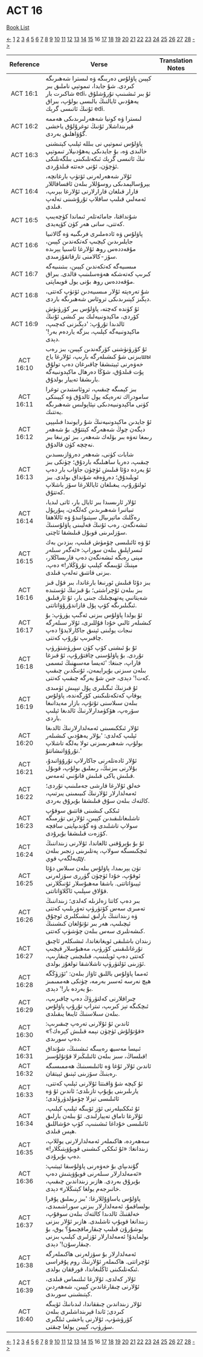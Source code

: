 # ACT 16
[Book List](../README.md)

[<-](./chapter_15.md) [1](./chapter_1.md) [2](./chapter_2.md) [3](./chapter_3.md) [4](./chapter_4.md) [5](./chapter_5.md) [6](./chapter_6.md) [7](./chapter_7.md) [8](./chapter_8.md) [9](./chapter_9.md) [10](./chapter_10.md) [11](./chapter_11.md) [12](./chapter_12.md) [13](./chapter_13.md) [14](./chapter_14.md) [15](./chapter_15.md) 16 [17](./chapter_17.md) [18](./chapter_18.md) [19](./chapter_19.md) [20](./chapter_20.md) [21](./chapter_21.md) [22](./chapter_22.md) [23](./chapter_23.md) [24](./chapter_24.md) [25](./chapter_25.md) [26](./chapter_26.md) [27](./chapter_27.md) [28](./chapter_28.md) [->](./chapter_17.md)

| Reference | Verse | Translation Notes |
|:---------:|-------|-------------------|
|ACT 16:1|كېيىن پاۋلۇس دەربىگە ۋە لىسترا شەھىرىگە كىردى. شۇ جايدا، تىموتېي ناملىق بىر شاكىرت بار edi، ئۇ بىر ئىشىنىپ تۇرۇشلۇق يەھۇدىي ئايالنىڭ بالىسى بولۇپ، بىراق ئۇنىڭ ئاتىسى گرېك edi.||
|ACT 16:2|لىسترا ۋە كونيا شەھەرلىرىدىكى ھەممە قېرىنداشلار ئۇنىڭ توغرۇلۇق ياخشى گۇۋاھلىق بەردى.||
|ACT 16:3|پاۋلۇس تىموتېي نى بىللە ئېلىپ كېتىشنى خالىدى ۋە، بۇ جايدىكى يەھۇدىيلار تىموتېي نىڭ ئاتىسى گرېك ئىكەنلىكىنى بىلگەنلىكى ئۈچۈن، ئۇنى خەتتە قىلدۇردى.||
|ACT 16:4|ئۇلار شەھەرلەرنى ئۆتۈپ بارغانچە، يېرۇسالېمدىكى روسۇللار بىلەن ئاقساقاللار قارار قىلغان قارارلارنى ئۇلارغا بېرىپ، ئەمەلىي قىلىپ ساقلاپ تۇرۇشىنى تەلەپ قىلدى.||
|ACT 16:5|شۇنداقتا، جامائەتلەر ئىماندا كۈچەيىپ كەتتى، سانى ھەر كۈن كۆپەيدى.||
|ACT 16:6|پاۋلۇس ۋە ئادەملىرى فرىگىيە ۋە گالاتىيا جايلىرىدىن كېچىپ كەتكەندىن كېيىن، مۇقەددەس روھ ئۇلارغا ئاسىيا يېرىدە سۆز-كالامنى تارقاتقۇزمىدى.||
|ACT 16:7|مىسىيەگە كەتكەندىن كېيىن، بىتىنىيەگە كىرىپ كەتەشكە ھەۋەسلىنىپ قالدى. بىراق مۇقەددەس روھ بۇنى يول قويماپتى.||
|ACT 16:8|شۇ تەرەپتە ئۇلار مىسىيەدىن ئۆتۈپ كەتتى، دېڭىز كېنىرىدىكى تروئاس شەھىرىگە باردى.||
|ACT 16:9|ئۇ كۈندە كەچتە، پاۋلۇس بىر كۆرۈنۈش كۆردى، ماكېدونىيەلىك بىر كىشى ئۇنىڭ ئالدىدا تۇرۇپ: 'دېڭىزنى كەچىپ، ماكېدونىيەگە كېلىپ، بىزگە ياردەم بەر!' دېدى.||
|ACT 16:10|ئۇ كۆرۈنۈشنى كۆرگەندىن كېيىن، بىز رەب بىزنى شۇ كىشىلەرگە بارىپ، ئۇلارغا ياخшы خەۋەرنى ئېيتىشقا چاقىرغان دەپ تولۇق پۇت قىلدۇق، شۇڭا دەرھال ماكېدونىيەگە بارىشقا تەييار بولدۇق.||
|ACT 16:11|بىز كېمىگە چىقىپ، تروئاستىدىن توغرا سامودراك تەرەپكە يول ئالدۇق ۋە كېيىنكى كۈنى ماكېدونىيەدىكى نېئاپولىس شەھىرىگە يەتتىك.||
|ACT 16:12|ئۇ جايدىن ماكېدونىيەنىڭ شۇ رايونىدا فىلىپپى دېگەن چوڭ شەھەرگە كېتتۇق. بۇ شەھەر رىمغا تەۋە بىر بۆلەك شەھەر، بىز ئورنىغا بىر نەچچە كۈن قالدۇق.||
|ACT 16:13|شابات كۈنى، شەھەر دەرۋازىسىدىن چىقىپ، دەريا ساھىلىگە باردۇق؛ چۈنكى بىز ئۇ يەردە دۇئا قىلىش ئۈچۈن جاۋاب بار دەپ ئويلىدۇق؛ دەرۋەقە شۇنداق بولدى. بىز ئولتۇرۇپ، يىغىلغان ئاياللارغا سۆز باشلاپ كەتتۇق.||
|ACT 16:14|ئۇلار ئارىسىدا بىر ئايال بار، ئاتى لىديا، تىياتىرا شەھىرىدىن كەلگەن، پىۇرپۇل رەڭلىك ماتېرىيال سېتىۋاتىدۇ ۋە ئاللاھقا ئىشەنگەن. رەب ئۇنىڭ قەلبىنى پاۋلۇسنىڭ سۆزلىرىنى قوبۇل قىلىشقا ئاچتى.||
|ACT 16:15|ئۇ ۋە ئائىلىسى چۆمۈش قىلىپ، بىزدىن بەك ئىسراپلىق بىلەن سوراپ: «ئەگەر سىلەر مېنى رەبگە ئىشەنگەن دەپ قارىساڭلار، مېنىڭ ئۆيىمگە كېلىپ تۇرۇڭلار!» دەپ، بىزنى قاتتىق تەلەپ قىلدى.||
|ACT 16:16|بىز دۇئا قىلىش ئورنىغا بارغاندا، بىر قۇل قىز بىز بىلەن ئۇچراشتى؛ بۇ قىزنىڭ ئۈستىدە شەيتانىي پەتھىچىلىك جىنى بار، ئۇ ئارقىلىق ئىگىلىرىگە كۆپ پۇل قازاندۇرۇۋاتاتتى.||
|ACT 16:17|ئۇ يولدا پاۋلۇس بىزنى ئەگىپ يۈرۈپ: بۇ كىشىلەر ئالىي خۇدا قۇللىرى، ئۇلار سىلەرگە نىجات يولىنى ئېنىق جاكارلايدۇ! دەپ چاقىرىپ تۇرۇپ كەتتى.||
|ACT 16:18|ئۇ بۇ ئىشنى كۆپ كۈن سۈرۈشتۈرۈپ تۇردى. بۇ پاۋلۇسنى چاقتۇرۇپ، ئۇ قىزغا قاراپ، جىنغا: 'ئەيسا مەسىھنىڭ ئىسمى بىلەن سىزنى بۇيرايمەن، ئۇنىڭدىن چىقىپ كەت!' دېدى، جىن شۇ يەرگە چىقىپ كەتتى.||
|ACT 16:19|ئۇ قىزنىڭ ئىگىلىرى پۇل تېپىش ئۈمىدى يوقاپ كەتكەنلىكىنى كۆرگەندە، پاۋلۇس بىلەن سىلاسنى تۇتۇپ، بازار مەيدانىغا سۆرەپ، ھۆكۈمدارلارنىڭ ئالدىغا ئېلىپ باردى.||
|ACT 16:20|ئۇلار ئىككىسىنى ئەمەلدارلارنىڭ ئالدىغا ئېلىپ كەلدى: 'بۇلار يەھۇدىي كىشىلەر بولۇپ، شەھىرىمىزنى تولا بەلگە تاشلاپ تۇرۇۋاتىشاتتۇ.'||
|ACT 16:21|ئۇلار ئادەتلەرنى جاكارلاپ تۇرۇۋاتىدۇ، بۇلارنى بىزنىڭ، رىملىق بولۇپ، قوبۇل قىلىش ياكى قىلىش قانۇنىي ئەمەس.||
|ACT 16:22|خەلق ئۇلارغا قارشى جەملىنىپ تۇردى؛ ئەمەلدارلار ئۇلارنىڭ كىيىمىنى يىرتىپ، كالتەك بىلەن سۇق قىلىشقا بۇيرۇق بەردى.||
|ACT 16:23|ئىككى كىشىنى قاتتىق سوقۇپ تاشلىغانلىقىدىن كېيىن، ئۇلارنى تۈرمىگە سولاپ تاشلىدى ۋە گۇندىپاينى ساقچە كۆزەت قىلىشقا بۇيرۇدى.||
|ACT 16:24|ئۇ بۇ بۇيرۇقنى ئالغاندا، ئۇلارنى زىنداننىڭ ئىچكىسىگە سولاپ، پەتلىرىنى زنجىر بىلەن بەلگەپ قويду.||
|ACT 16:25|تۈن يېرىمدا، پاۋلۇس بىلەن سىلاس دۇئا ئوقۇپ، خۇدا ئۈچۈن گۈررى سۆزلەرنى ئېيىۋاتاتتى. باشقا مەھبۇسلار ئۇنىڭلارنى قۇلاق سېلىپ ئاڭلاۋاتاتتى.||
|ACT 16:26|بىر دەپ كاتتا زەلزىلە كەلدى؛ زىنداننىڭ تەمىرى سەس كۆتۈرۈپ تەۋرىلىپ كەتتى ۋە زىنداننىڭ بارلىق ئىشىكلىرى ئوچۇق ئېچىلىپ، ھەر بىر تۇتۇلغان كىشىنىڭ كىشەنلىرى سەس بىلەن چۈشۈپ كەتتى.||
|ACT 16:27|زىندان باشلىقى ئويغانغاندا، ئىشىكلەر ئاچىق تۇرغانلىقىنى كۆرۈپ، مەھبۇسلار قېچىپ كەتتى دەپ ئويلىنىپ، قىلىچىنى چىقارىپ، ئۆزىنى ئۆلتۈرۈپ تاشلاشقا تولغۇز بولدى.||
|ACT 16:28|ئەمما پاۋلۇس باللىق ئاۋاز بىلەن: 'ئۆزۈڭگە ھېچ نەرسە ئەسىر بەرمە، چۈنكى ھەممىمىز بۇ يەردە بار!' دېدى.||
|ACT 16:29|چىراقلارنى كەلتۈرۈڭ دەپ چاقىرىپ، ئىچكىگە تېز كىرىپ، تىتراپ تۇرۇپ پاۋلۇس بىلەن سىلاسنىڭ ئايىغا يىقىلدى.||
|ACT 16:30|ئاندىن ئۇ ئۇلارنى تەرەپ چىقىرىپ: «قۇتۇلۇش ئۈچۈن نېمە قىلىش كېرەك؟» دەپ سورىدى.||
|ACT 16:31|ئىيسا مەسيھ رەببىگە ئىشىنىڭ، شۇنداق قىلساڭ، سىز بىلەن ئائىلىڭىزلا قۇتۇلۇسىز!||
|ACT 16:32|ئاندىن ئۇلار ئۇغا ۋە ئائىلىسىنىڭ ھەممىسىگە رەبنىڭ سۆزىنى ئېنىق ئېيتقان.||
|ACT 16:33|ئۇ كېچە شۇ ۋاقىتتا ئۇلارنى ئېلىپ كەتتى، يارىلىرىنى يۇيۇپ تازىلدى؛ ئاندىن ئۇ ۋە ئائىلىسى تېزلا چۆمۈلدۈرۈلدى؛||
|ACT 16:34|ئۇ ئىككىيلەرنى ئۆز ئۆيىگە ئېلىپ كېلىپ، ئۇلارغا تاماق تەييارلىدى. ئۇ بىلەن بارلىق ئائىلىسى خۇداغا ئىشىنىپ، كۆپ خۇشاللىق ھېس قىلدى.||
|ACT 16:35|سەھەردە، ھاكىملەر ئەمەلدارلارنى يوللاپ، زىندانغا: «ئۇ ئىككى كىشىنى قويۇۋېتىڭلار!» دەپ بۇيرۇدى.||
|ACT 16:36|گۇندىپاي بۇ خەۋەرنى پاۋلۇسقا ئېيتىپ: «ئەمەلدارلار سىلەرنى قويۇۋېتىش دەپ بۇيرۇق بەردى. ھازىر زىنداندىن چىقىپ، خاتىرجەم يولغا كېتىڭلار» دېدى.||
|ACT 16:37|پاۋلۇس ياساۋۇللارغا: 'بىز رىملىق پۇقرا بولساقمۇ، ئەمەلدارلار بىزنى سوراشمىدى، خەلقنىڭ ئالدىدا كالتەك بىلەن سوقۇپ، زىندانغا قويۇپ تاشلىدى. ھازىر ئۇلار بىزنى يوشۇرۇن قىلىپ چىقارماقچىمۇ؟ يوق، بۇ بولمايدۇ! ئەمەلدارلار ئۆزلىرى كېلىپ بىزنى چىقارسۇن!' دېدى.||
|ACT 16:38|ئەمەلدارلار بۇ سۆزلەرنى ھاكىملەرگە ئۇچراتتى. ھاكىملەر ئۇلارنىڭ روم پۇقراسى ئىكەنلىكىنى ئاڭلىغاندا، قورققان بولدى.||
|ACT 16:39|ئۇلار كەلدى، ئۇلارغا ئىلتىماس قىلدى، ئۇلارنى چىقارغاندىن كېيىن، شەھەردىن كېتىشىنى سورىدى.||
|ACT 16:40|ئۇلار زىنداندىن چىققاندا، لىدىانىڭ ئۆيىگە كىردى; ئاندا قېرىنداشلىرى بىلەن كۆرۈشۈپ، ئۇلارنى ياخشى ئىلگىرى سۈرۈپ، كېيىن يولغا چىقتى.||


[<-](./chapter_15.md) [1](./chapter_1.md) [2](./chapter_2.md) [3](./chapter_3.md) [4](./chapter_4.md) [5](./chapter_5.md) [6](./chapter_6.md) [7](./chapter_7.md) [8](./chapter_8.md) [9](./chapter_9.md) [10](./chapter_10.md) [11](./chapter_11.md) [12](./chapter_12.md) [13](./chapter_13.md) [14](./chapter_14.md) [15](./chapter_15.md) 16 [17](./chapter_17.md) [18](./chapter_18.md) [19](./chapter_19.md) [20](./chapter_20.md) [21](./chapter_21.md) [22](./chapter_22.md) [23](./chapter_23.md) [24](./chapter_24.md) [25](./chapter_25.md) [26](./chapter_26.md) [27](./chapter_27.md) [28](./chapter_28.md) [->](./chapter_17.md)